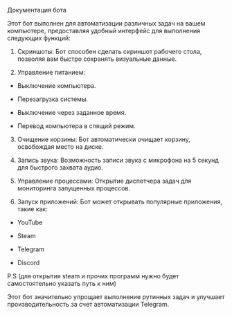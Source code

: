 Документация бота

Этот бот выполнен для автоматизации различных задач на вашем компьютере, предоставляя удобный интерфейс для выполнения следующих функций:

1. Скриншоты: Бот способен сделать скриншот рабочего стола, позволяя вам быстро сохранять визуальные данные.

2. Управление питанием:

  - Выключение компьютера.

  - Перезагрузка системы.

  - Выключение через заданное время.

  - Перевод компьютера в спящий режим.

3. Очищение корзины: Бот автоматически очищает корзину, освобождая место на диске.

4. Запись звука: Возможность записи звука с микрофона на 5 секунд для быстрого захвата аудио.

5. Управление процессами: Открытие диспетчера задач для мониторинга запущенных процессов.

6. Запуск приложений: Бот может открывать популярные приложения, такие как:

  - YouTube

  - Steam

  - Telegram

  - Discord

P.S (для открытия steam и прочих программ нужно будет самостоятельно указать путь к ним)

Этот бот значительно упрощает выполнение рутинных задач и улучшает производительность за счет автоматизации Telegram.
